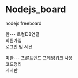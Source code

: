 # Nodejs_board
nodejs freeboard


완---
로컬DB연결  
회원가입  
로그인 및 세션  

미완---
프론트엔드 프레임워크 사용  
코드정리  
게시판  
